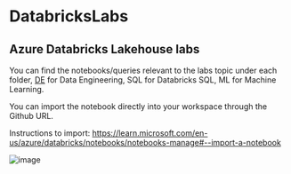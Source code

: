 # DatabricksLabs
## Azure Databricks Lakehouse labs

You can find the notebooks/queries relevant to the labs topic under each folder, [DE](https://github.com/ececilio-databricks/DatabricksLabs/tree/main/DE)  for Data Engineering, SQL for Databricks SQL, ML for Machine Learning.

You can import the notebook directly into your workspace through the Github URL.

Instructions to import:  https://learn.microsoft.com/en-us/azure/databricks/notebooks/notebooks-manage#--import-a-notebook

![image](https://user-images.githubusercontent.com/88801547/197037710-d28e92ad-efc0-431e-ae6b-07626c182087.png)
